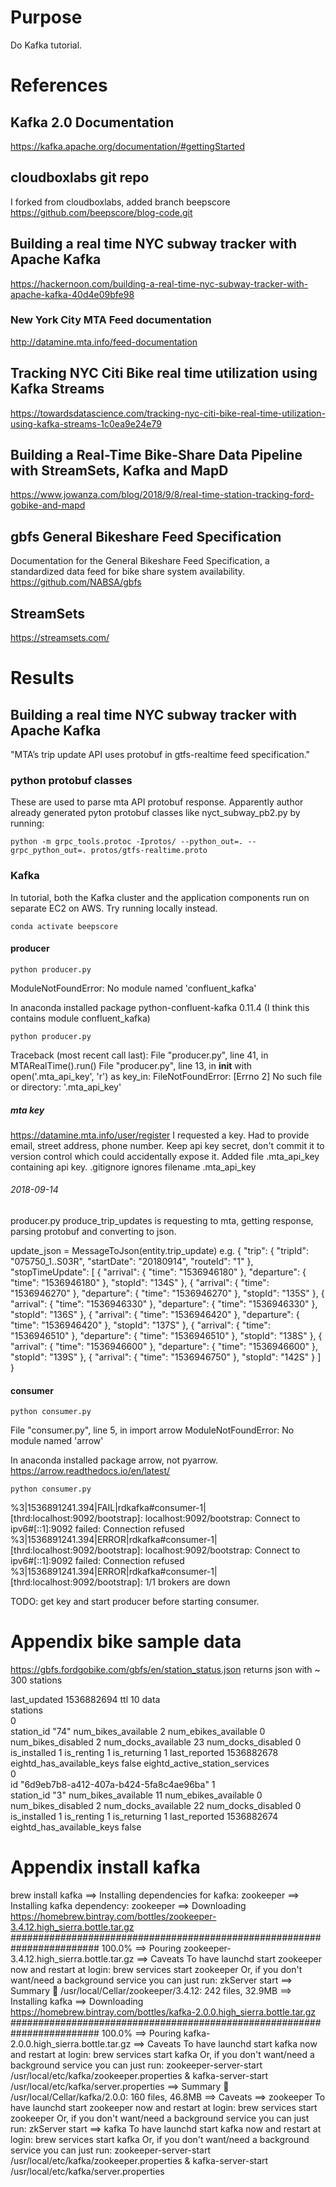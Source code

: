 # Purpose
Do Kafka tutorial.

# References

## Kafka 2.0 Documentation
https://kafka.apache.org/documentation/#gettingStarted

## cloudboxlabs git repo
I forked from cloudboxlabs, added branch beepscore
https://github.com/beepscore/blog-code.git

## Building a real time NYC subway tracker with Apache Kafka
https://hackernoon.com/building-a-real-time-nyc-subway-tracker-with-apache-kafka-40d4e09bfe98

### New York City MTA Feed documentation
http://datamine.mta.info/feed-documentation

## Tracking NYC Citi Bike real time utilization using Kafka Streams
https://towardsdatascience.com/tracking-nyc-citi-bike-real-time-utilization-using-kafka-streams-1c0ea9e24e79

## Building a Real-Time Bike-Share Data Pipeline with StreamSets, Kafka and MapD
https://www.jowanza.com/blog/2018/9/8/real-time-station-tracking-ford-gobike-and-mapd

## gbfs General Bikeshare Feed Specification
Documentation for the General Bikeshare Feed Specification, a standardized data feed for bike share system availability.
https://github.com/NABSA/gbfs

## StreamSets
https://streamsets.com/

# Results

## Building a real time NYC subway tracker with Apache Kafka
"MTA’s trip update API uses protobuf in gtfs-realtime feed specification."

### python protobuf classes
These are used to parse mta API protobuf response.
Apparently author already generated pyton protobuf classes like nyct_subway_pb2.py by running:

    python -m grpc_tools.protoc -Iprotos/ --python_out=. --grpc_python_out=. protos/gtfs-realtime.proto

### Kafka
In tutorial, both the Kafka cluster and the application components run on separate EC2 on AWS.
Try running locally instead.

    conda activate beepscore

#### producer

    python producer.py
ModuleNotFoundError: No module named 'confluent_kafka'

In anaconda installed package python-confluent-kafka 0.11.4 (I think this contains module confluent_kafka)

    python producer.py
Traceback (most recent call last):
  File "producer.py", line 41, in <module>
    MTARealTime().run()
  File "producer.py", line 13, in __init__
    with open('.mta_api_key', 'r') as key_in:
FileNotFoundError: [Errno 2] No such file or directory: '.mta_api_key'

##### mta key
https://datamine.mta.info/user/register
I requested a key. Had to provide email, street address, phone number.
Keep api key secret, don't commit it to version control which could accidentally expose it.
Added file .mta_api_key containing api key.
.gitignore ignores filename .mta_api_key

###### 2018-09-14
producer.py produce_trip_updates is requesting to mta, getting response, parsing protobuf
and converting to json.

update_json = MessageToJson(entity.trip_update)
e.g.
{
  "trip": {
    "tripId": "075750_1..S03R",
    "startDate": "20180914",
    "routeId": "1"
  },
  "stopTimeUpdate": [
    {
      "arrival": {
        "time": "1536946180"
      },
      "departure": {
        "time": "1536946180"
      },
      "stopId": "134S"
    },
    {
      "arrival": {
        "time": "1536946270"
      },
      "departure": {
        "time": "1536946270"
      },
      "stopId": "135S"
    },
    {
      "arrival": {
        "time": "1536946330"
      },
      "departure": {
        "time": "1536946330"
      },
      "stopId": "136S"
    },
    {
      "arrival": {
        "time": "1536946420"
      },
      "departure": {
        "time": "1536946420"
      },
      "stopId": "137S"
    },
    {
      "arrival": {
        "time": "1536946510"
      },
      "departure": {
        "time": "1536946510"
      },
      "stopId": "138S"
    },
    {
      "arrival": {
        "time": "1536946600"
      },
      "departure": {
        "time": "1536946600"
      },
      "stopId": "139S"
    },
    {
      "arrival": {
        "time": "1536946750"
      },
      "stopId": "142S"
    }
  ]
}
                
#### consumer

    python consumer.py
  File "consumer.py", line 5, in <module>
    import arrow
ModuleNotFoundError: No module named 'arrow'

In anaconda installed package arrow, not pyarrow.
https://arrow.readthedocs.io/en/latest/

    python consumer.py
%3|1536891241.394|FAIL|rdkafka#consumer-1| [thrd:localhost:9092/bootstrap]: localhost:9092/bootstrap: Connect to ipv6#[::1]:9092 failed: Connection refused
%3|1536891241.394|ERROR|rdkafka#consumer-1| [thrd:localhost:9092/bootstrap]: localhost:9092/bootstrap: Connect to ipv6#[::1]:9092 failed: Connection refused
%3|1536891241.394|ERROR|rdkafka#consumer-1| [thrd:localhost:9092/bootstrap]: 1/1 brokers are down

TODO: get key and start producer before starting consumer.

# Appendix bike sample data
https://gbfs.fordgobike.com/gbfs/en/station_status.json
returns json with ~ 300 stations

last_updated	1536882694
ttl	10
data	
stations	
0	
station_id	"74"
num_bikes_available	2
num_ebikes_available	0
num_bikes_disabled	2
num_docks_available	23
num_docks_disabled	0
is_installed	1
is_renting	1
is_returning	1
last_reported	1536882678
eightd_has_available_keys	false
eightd_active_station_services	
0	
id	"6d9eb7b8-a412-407a-b424-5fa8c4ae96ba"
1	
station_id	"3"
num_bikes_available	11
num_ebikes_available	0
num_bikes_disabled	2
num_docks_available	22
num_docks_disabled	0
is_installed	1
is_renting	1
is_returning	1
last_reported	1536882674
eightd_has_available_keys	false

# Appendix install kafka
brew install kafka
==> Installing dependencies for kafka: zookeeper
==> Installing kafka dependency: zookeeper
==> Downloading https://homebrew.bintray.com/bottles/zookeeper-3.4.12.high_sierra.bottle.tar.gz
######################################################################## 100.0%
==> Pouring zookeeper-3.4.12.high_sierra.bottle.tar.gz
==> Caveats
To have launchd start zookeeper now and restart at login:
  brew services start zookeeper
Or, if you don't want/need a background service you can just run:
  zkServer start
==> Summary
🍺  /usr/local/Cellar/zookeeper/3.4.12: 242 files, 32.9MB
==> Installing kafka
==> Downloading https://homebrew.bintray.com/bottles/kafka-2.0.0.high_sierra.bottle.tar.gz
######################################################################## 100.0%
==> Pouring kafka-2.0.0.high_sierra.bottle.tar.gz
==> Caveats
To have launchd start kafka now and restart at login:
  brew services start kafka
Or, if you don't want/need a background service you can just run:
  zookeeper-server-start /usr/local/etc/kafka/zookeeper.properties & kafka-server-start /usr/local/etc/kafka/server.properties
==> Summary
🍺  /usr/local/Cellar/kafka/2.0.0: 160 files, 46.8MB
==> Caveats
==> zookeeper
To have launchd start zookeeper now and restart at login:
  brew services start zookeeper
Or, if you don't want/need a background service you can just run:
  zkServer start
==> kafka
To have launchd start kafka now and restart at login:
  brew services start kafka
Or, if you don't want/need a background service you can just run:
  zookeeper-server-start /usr/local/etc/kafka/zookeeper.properties & kafka-server-start /usr/local/etc/kafka/server.properties
